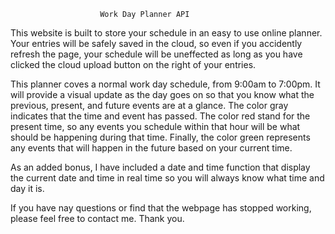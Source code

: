                         Work Day Planner API

This website is built to store your schedule in an easy to use online planner. Your entries will be safely saved in the cloud, so even if you accidently refresh the page, your schedule will be uneffected as long as you have clicked the cloud upload button on the right of your entries.

This planner coves a normal work day schedule, from 9:00am to 7:00pm. It will provide a visual update as the day goes on so that you know what the previous, present, and future events are at a glance. The color gray indicates that the time and event has passed. The color red stand for the present time, so any events you schedule within that hour will be what should be happening during that time. Finally, the color green represents any events that will happen in the future based on your current time.

As an added bonus, I have included a date and time function that display the current date and time in real time so you will always know what time and day it is.

If you have nay questions or find that the webpage has stopped working, please feel free to contact me. Thank you.
